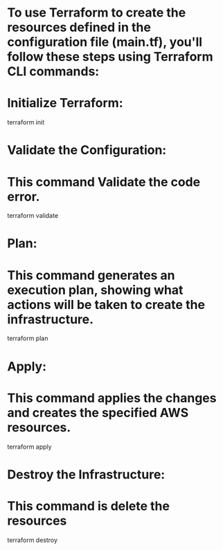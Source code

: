 # To use Terraform to create the resources defined in the configuration file (main.tf), you'll follow these steps using Terraform CLI commands:
# Initialize Terraform:
terraform init

# Validate the Configuration:
# This command Validate the code error.
terraform validate

# Plan:
# This command generates an execution plan, showing what actions will be taken to create the infrastructure.
terraform plan

# Apply:
# This command applies the changes and creates the specified AWS resources.
terraform apply

# Destroy the Infrastructure:
# This command is delete the resources
terraform destroy
